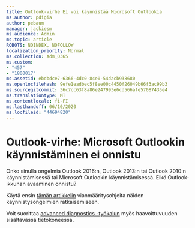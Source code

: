 ```yaml
---
title: Outlook-virhe Ei voi käynnistää Microsoft Outlookia
ms.author: pdigia
author: pebaum
manager: jackiesm
ms.audience: Admin
ms.topic: article
ROBOTS: NOINDEX, NOFOLLOW
localization_priority: Normal
ms.collection: Adm_O365
ms.custom:
- "457"
- "1800017"
ms.assetid: ebdbdce7-6366-4dc0-84e0-54dacb938680
ms.openlocfilehash: 9efe1eadbec5f8ee00c4450f26049b66f3ac99b3
ms.sourcegitcommit: 36c7cc63f8a86e247993e6cd566afe57087435e4
ms.translationtype: MT
ms.contentlocale: fi-FI
ms.lasthandoff: 06/10/2020
ms.locfileid: "44694820"
---
```

# <a name="outlook-error-cannot-start-microsoft-outlook"></a>Outlook-virhe: Microsoft Outlookin käynnistäminen ei onnistu

Onko sinulla ongelmia Outlook 2016:n, Outlook 2013:n tai Outlook 2010:n käynnistämisessä tai Microsoft Outlookin käynnistämisessä. Eikö Outlook-ikkunan avaaminen onnistu?
  
Käytä ensin [tämän artikkelin](https://support.office.com/article/I-can-t-start-Microsoft-Outlook-2016-2013-or-2010-or-receive-the-error-Cannot-start-Microsoft-Office-Outlook-Cannot-open-the-Outlook-Window-d1f69da6-b333-4650-97bf-4d77bd7abb85) vianmääritysohjeita näiden käynnistysongelmien ratkaisemiseen. 
  
Voit suorittaa [advanced diagnostics -työkalun](https://aka.ms/SaRA-OutlookAdvDiagnostics) myös haavoittuvuuden sisältävässä tietokoneessa.